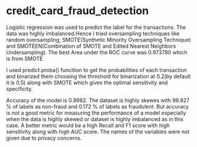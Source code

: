 # credit_card_fraud_detection
Logistic regression was used to predict the label for the transactions. The data was highly imbalanced.Hence I tried 
oversampling techniques like random oversampling, SMOTE(Synthetic Minority Oversampling Technique) and 
SMOTEEN(Combination of SMOTE and Edited Nearest Neighbors Undersampling). The best Area under the ROC curve was
0.973780 which is from SMOTE 

I used predict.proba() funcition to get the probabilities of each transaction and binarized them choosing the threshold 
for binarization at 0.2(by default it is 0.5) along with SMOTE which gives the optimal sensitivity and specificity.

Accuracy of the model is 0.9982. The dataset is highly skewes with 99.827 % of labels as non-fraud and 0.172 % of labels
as fraudulent. But accuracy is not a good metric for measuring the performance of a model especially when the data is 
highly skewed or dataset is highly imbalanced as in this case. A better metric would be a high Recall and F1 score with 
high sensitivity along with high AUC score. The names of the variables were not given due to privacy concerns.

